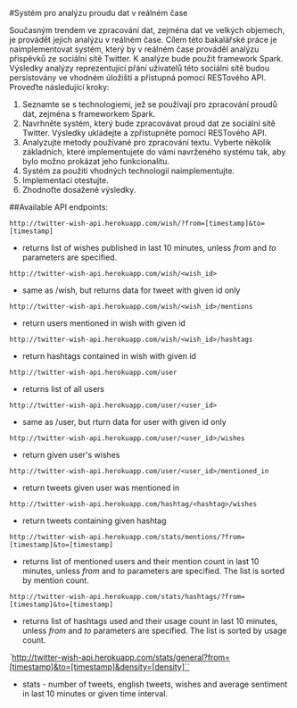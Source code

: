 #Systém pro analýzu proudu dat v reálném čase

Současným trendem ve zpracování dat, zejména dat ve velkých objemech, je provádět jejich analýzu v reálném čase. Cílem této bakalářské práce je naimplementovat systém, který by v reálném čase prováděl analýzu příspěvků ze sociální sítě Twitter. K analýze bude použit framework Spark. Výsledky analýzy reprezentující přání uživatelů této sociální sítě budou persistovány ve vhodném úložišti a přístupná pomocí RESTového API. Proveďte následující kroky:

1. Seznamte se s technologiemi, jež se používají pro zpracování proudů dat, zejména s frameworkem Spark.
2. Navrhněte systém, který bude zpracovávat proud dat ze sociální sítě Twitter. Výsledky ukládejte a zpřístupněte pomocí RESTového API.
3. Analyzujte metody používané pro zpracování textu. Vyberte několik základních, které implementujete do vámi navrženého systému tak, aby bylo možno prokázat jeho funkcionalitu.
4. Systém za použití vhodných technologií naimplementujte.
5. Implementaci otestujte.
6. Zhodnoťte dosažené výsledky.


##Available API endpoints:

`http://twitter-wish-api.herokuapp.com/wish/?from=[timestamp]&to=[timestamp]`
- returns list of wishes published in last 10 minutes, unless *from* and *to* parameters are specified.

`http://twitter-wish-api.herokuapp.com/wish/<wish_id>`
- same as /wish, but returns data for tweet with given id only

`http://twitter-wish-api.herokuapp.com/wish/<wish_id>/mentions`
- return users mentioned in wish with given id

`http://twitter-wish-api.herokuapp.com/wish/<wish_id>/hashtags`
- return hashtags contained in wish with given id

`http://twitter-wish-api.herokuapp.com/user`
- returns list of all users

`http://twitter-wish-api.herokuapp.com/user/<user_id>`
- same as /user, but rturn data for user with given id only

`http://twitter-wish-api.herokuapp.com/user/<user_id>/wishes`
- return given user's wishes

`http://twitter-wish-api.herokuapp.com/user/<user_id>/mentioned_in`
- return tweets given user was mentioned in


`http://twitter-wish-api.herokuapp.com/hashtag/<hashtag>/wishes`
- return tweets containing given hashtag

`http://twitter-wish-api.herokuapp.com/stats/mentions/?from=[timestamp]&to=[timestamp]`
- returns list of mentioned users and their mention count in last 10 minutes, unless *from* and *to* parameters are specified. The list is sorted by mention count.

`http://twitter-wish-api.herokuapp.com/stats/hashtags/?from=[timestamp]&to=[timestamp]`
- returns list of hashtags used and their usage count in last 10 minutes, unless *from* and *to* parameters are specified. The list is sorted by usage count.

`http://twitter-wish-api.herokuapp.com/stats/general?from=[timestamp]&to=[timestamp]&density=[density]``
- stats - number of tweets, english tweets, wishes and average sentiment in last 10 minutes or given time interval.
